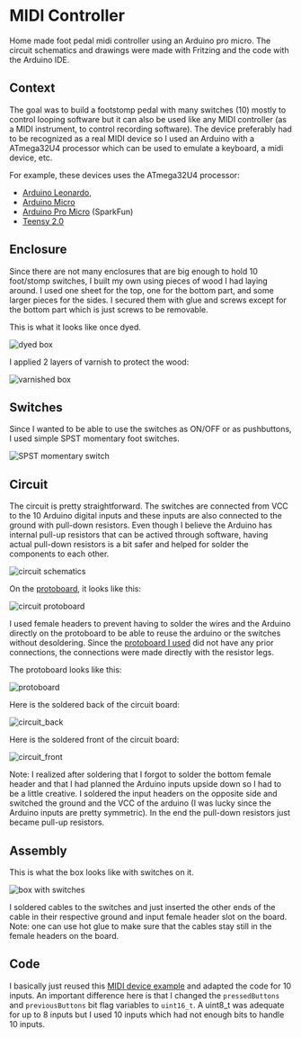 # MIDI Controller

Home made foot pedal midi controller using an Arduino pro micro.
The circuit schematics and drawings were made with Fritzing and the code
with the Arduino IDE.

## Context

The goal was to build a footstomp pedal with many switches (10) mostly to control looping software but it can also
be used like any MIDI controller (as a MIDI instrument, to control recording software). The device preferably had to be
recognized as a real MIDI device so I used an Arduino with a ATmega32U4 processor which can be used to emulate a keyboard,
a midi device, etc.

For example, these devices uses the ATmega32U4 processor:

* [Arduino Leonardo](https://store.arduino.cc/usa/arduino-leonardo-with-headers),
* [Arduino Micro](https://store.arduino.cc/usa/arduino-micro)
* [Arduino Pro Micro](https://www.sparkfun.com/products/12640) (SparkFun)
* [Teensy 2.0](https://www.pjrc.com/teensy/)

## Enclosure

Since there are not many enclosures that are big enough to hold 10 foot/stomp switches, I built my own using pieces of wood I
had laying around. I used one sheet for the top, one for the bottom part, and some larger pieces for the sides. I
secured them with glue and screws except for the bottom part which is just screws to be removable.

This is what it looks like once dyed.

![dyed box](images/box_dyed.jpg)

I applied 2 layers of varnish to protect the wood:

![varnished box](images/box_varnished.jpg)

## Switches

Since I wanted to be able to use the switches as ON/OFF or as pushbuttons, I used simple SPST momentary foot switches.

![SPST momentary switch](images/spst_momentary_switch.png)

## Circuit

The circuit is pretty straightforward. The switches are connected from VCC to the 10 Arduino digital inputs
and these inputs are also connected to the ground with pull-down resistors. Even though I believe the Arduino
has internal pull-up resistors that can be actived through software, having actual pull-down resistors is a bit safer
and helped for solder the components to each other.

![circuit schematics](images/circuit_schematics.png)

On the [protoboard](), it looks like this:

![circuit protoboard](images/circuit_protoboard.png)

I used female headers to prevent having to solder the wires and the Arduino directly on the protoboard to be able to
reuse the arduino or the switches without desoldering. Since 
the [protoboard I used](https://www.amazon.ca/gp/product/B00KNN21Z6/ref=oh_aui_detailpage_o03_s00?ie=UTF8&psc=1)
did not have any prior connections, the connections were made directly with the resistor legs.

The protoboard looks like this:

![protoboard](images/protoboard.png)

Here is the soldered back of the circuit board:

![circuit_back](images/circuit_back.jpg)

Here is the soldered front of the circuit board:

![circuit_front](images/circuit_front.jpg)

Note: I realized after soldering that I forgot to solder the bottom female header and that I had planned the Arduino inputs
upside down so I had to be a little creative. I soldered the input headers on the opposite side and switched the ground
and the VCC of the arduino (I was lucky since the Arduino inputs are pretty symmetric). In the end the pull-down resistors
just became pull-up resistors.

## Assembly

This is what the box looks like with switches on it.

![box with switches](images/box_with_switches.jpg)

I soldered cables to the switches and just inserted the other ends of the cable in their respective ground and input
female header slot on the board. Note: one can use hot glue to make sure that the cables stay still in the female headers
on the board.

## Code

I basically just reused this [MIDI device example](https://www.arduino.cc/en/Tutorial/MidiDevice) and adapted
the code for 10 inputs. An important difference here is that I changed the `pressedButtons` and `previousButtons` bit flag 
variables to `uint16_t`. A uint8_t was adequate for up to 8 inputs but I used 10 inputs which had not enough bits to handle
10 inputs.



